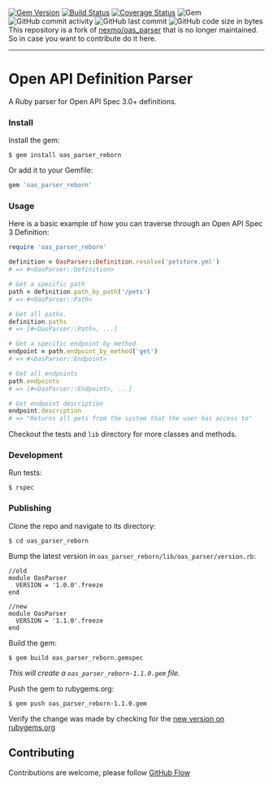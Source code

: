 
[![Gem Version](https://badge.fury.io/rb/oas_parser_reborn.svg)](https://rubygems.org/gems/oas_parser_reborn)
[![Build Status](https://travis-ci.com/MarioRuiz/oas_parser_reborn.svg?branch=master)](https://github.com/MarioRuiz/oas_parser_reborn)
[![Coverage Status](https://coveralls.io/repos/github/MarioRuiz/oas_parser_reborn/badge.svg?branch=master)](https://coveralls.io/github/MarioRuiz/oas_parser_reborn?branch=master)
![Gem](https://img.shields.io/gem/dt/oas_parser_reborn)
![GitHub commit activity](https://img.shields.io/github/commit-activity/y/MarioRuiz/oas_parser_reborn)
![GitHub last commit](https://img.shields.io/github/last-commit/MarioRuiz/oas_parser_reborn)
![GitHub code size in bytes](https://img.shields.io/github/languages/code-size/MarioRuiz/oas_parser_reborn)  
This repository is a fork of [nexmo/oas_parser](nexmo/oas_parser) that is no longer maintained. So in case you want to contribute do it here.

---

# Open API Definition Parser

A Ruby parser for Open API Spec 3.0+ definitions.

### Install

Install the gem:

```
$ gem install oas_parser_reborn
```

Or add it to your Gemfile:

```ruby
gem 'oas_parser_reborn'
```

### Usage

Here is a basic example of how you can traverse through an Open API Spec 3 Definition:

```ruby
require 'oas_parser_reborn'

definition = OasParser::Definition.resolve('petstore.yml')
# => #<OasParser::Definition>

# Get a specific path
path = definition.path_by_path('/pets')
# => #<OasParser::Path>

# Get all paths.
definition.paths
# => [#<OasParser::Path>, ...]

# Get a specific endpoint by method
endpoint = path.endpoint_by_method('get')
# => #<OasParser::Endpoint>

# Get all endpoints
path.endpoints
# => [#<OasParser::Endpoint>, ...]

# Get endpoint description
endpoint.description
# => "Returns all pets from the system that the user has access to"
```

Checkout the tests and `lib` directory for more classes and methods.

### Development

Run tests:

```
$ rspec
```

### Publishing

Clone the repo and navigate to its directory:

```
$ cd oas_parser_reborn
```

Bump the latest version in `oas_parser_reborn/lib/oas_parser/version.rb`:

```
//old
module OasParser
  VERSION = '1.0.0'.freeze
end

//new
module OasParser
  VERSION = '1.1.0'.freeze
end
```

Build the gem:

```
$ gem build oas_parser_reborn.gemspec
```

_This will create a `oas_parser_reborn-1.1.0.gem` file._

Push the gem to rubygems.org:

```
$ gem push oas_parser_reborn-1.1.0.gem
```

Verify the change was made by checking for the [new version on rubygems.org](https://rubygems.org/gems/oas_parser_reborn)



## Contributing

Contributions are welcome, please follow [GitHub Flow](https://guides.github.com/introduction/flow/index.html)
